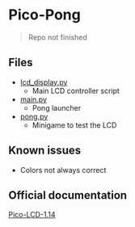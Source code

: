 # Pico-Pong

> Repo not finished

## Files
- [lcd_display.py](lcd_display.py)
  - Main LCD controller script
- [main.py](main.py)
  - Pong launcher
- [pong.py](pong.py)
  - Minigame to test the LCD

## Known issues
- Colors not always correct

## Official documentation
[Pico-LCD-1.14](https://www.waveshare.com/wiki/Pico-LCD-1.14)
